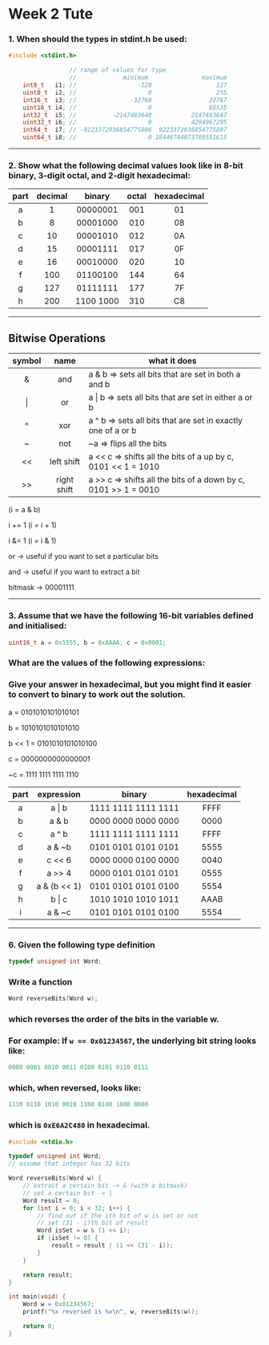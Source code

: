 # Week 2 Tute

### 1. When should the types in stdint.h be used:
``` C
#include <stdint.h>

                 // range of values for type
                 //             minimum               maximum
    int8_t   i1; //                 -128                  127
    uint8_t  i2; //                    0                  255
    int16_t  i3; //               -32768                32767
    uint16_t i4; //                    0                65535
    int32_t  i5; //          -2147483648           2147483647
    uint32_t i6; //                    0           4294967295
    int64_t  i7; // -9223372036854775808  9223372036854775807
    uint64_t i8; //                    0 18446744073709551615
```


___
### 2. Show what the following decimal values look like in 8-bit binary, 3-digit octal, and 2-digit hexadecimal:

| part | decimal | binary | octal | hexadecimal |
|:---:|:---:|:---:|:---:|:---:|
| a | 1 | 00000001 | 001 | 01 |
| b | 8 | 00001000 | 010 | 08 |
| c | 10 | 00001010 | 012 | 0A |
| d | 15 | 00001111 | 017 | 0F |
| e | 16 | 00010000 | 020 | 10 |
| f | 100 | 01100100 | 144 | 64 |
| g | 127 | 01111111 | 177 | 7F |
| h | 200 | 1100 1000 | 310 | C8 |

___
## Bitwise Operations
| symbol | name | what it does |
|:---:|:---:|---|
| & | and | a & b => sets all bits that are set in both a and b 
| \| | or | a \| b => sets all bits that are set in either a or b
| ^ | xor | a ^ b => sets all bits that are set in exactly one of a or b
| ~ | not | ~a => flips all the bits
| << | left shift | a << c => shifts all the bits of a up by c, 0101 << 1 = 1010
| >> | right shift | a >> c => shifts all the bits of a down by c, 0101 >> 1 = 0010

(i = a & b)

i += 1 (i = i + 1)

i &= 1 (i = i & 1)

or -> useful if you want to set a particular bits

and -> useful if you want to extract a bit

bitmask -> 00001111

___
### 3. Assume that we have the following 16-bit variables defined and initialised:
``` C
uint16_t a = 0x5555, b = 0xAAAA, c = 0x0001;
```
### What are the values of the following expressions:
### Give your answer in hexadecimal, but you might find it easier to convert to binary to work out the solution.
a = 0101010101010101

b = 1010101010101010

b << 1 = 0101010101010100
    
c = 0000000000000001

~c = 1111 1111 1111 1110

| part | expression | binary | hexadecimal |
|:---:|:---:|:---:|:---:|
| a | a \| b | 1111 1111 1111 1111 | FFFF |
| b | a & b | 0000 0000 0000 0000 | 0000 |
| c | a ^ b | 1111 1111 1111 1111 | FFFF |
| d | a & ~b | 0101 0101 0101 0101 | 5555 |
| e | c << 6 | 0000 0000 0100 0000 | 0040 |
| f | a >> 4 | 0000 0101 0101 0101 | 0555 |
| g | a & (b << 1) | 0101 0101 0101 0100 | 5554 |
| h | b \| c | 1010 1010 1010 1011 | AAAB |
| i | a & ~c | 0101 0101 0101 0100 | 5554 |

___
### 6. Given the following type definition
```C
typedef unsigned int Word;
```
### Write a function
```C
Word reverseBits(Word w);
```
### which reverses the order of the bits in the variable w.
### For example: If `w == 0x01234567`, the underlying bit string looks like:
``` C
0000 0001 0010 0011 0100 0101 0110 0111
```
### which, when reversed, looks like:
```C
1110 0110 1010 0010 1100 0100 1000 0000
```
### which is `0xE6A2C480` in hexadecimal.

``` C
#include <stdio.h>

typedef unsigned int Word;
// assume that integer has 32 bits

Word reverseBits(Word w) {
    // extract a certain bit -> & (with a bitmask)
    // set a certain bit -> |
    Word result = 0;
    for (int i = 0; i < 32; i++) {
        // find out if the ith bit of w is set or not
        // set (31 - i)th bit of result
        Word isSet = w & (1 << i);
        if (isSet != 0) {
            result = result | (1 << (31 - i));
        }
    }

    return result;
}

int main(void) {
    Word w = 0x01234567;
    printf("%x reversed is %x\n", w, reverseBits(w));

    return 0;
}
```
